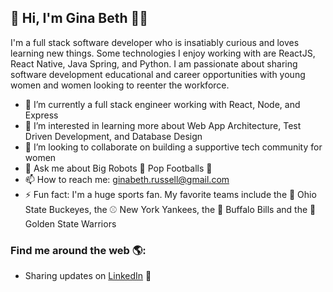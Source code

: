##  👋 Hi, I'm Gina Beth 👩‍💻

I'm a full stack software developer who is insatiably curious and loves learning new things. Some technologies I enjoy working with are ReactJS, React Native, Java Spring, and Python. I am passionate about sharing software development educational and career opportunities with young women and women looking to reenter the workforce. 

- 🔭 I’m currently a full stack engineer working with React, Node, and Express
- 🌱 I’m interested in learning more about Web App Architecture, Test Driven Development, and Database Design
- 👯 I’m looking to collaborate on building a supportive tech community for women
- 💬 Ask me about Big Robots 🤖 Pop Footballs 🏈 
- 📫 How to reach me: ginabeth.russell@gmail.com
- ⚡ Fun fact: I'm a huge sports fan. My favorite teams include the 🏈 Ohio State Buckeyes, the ⚾️ New York Yankees, the 🏈 Buffalo Bills and the 🏀 Golden State Warriors


### Find me around the web 🌎: 
- Sharing updates on <a href="https://www.linkedin.com/in/gina-beth-russell/">LinkedIn</a> 💼
